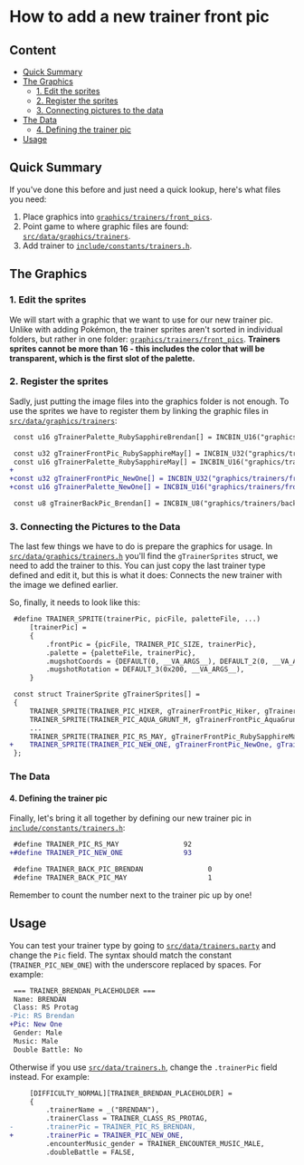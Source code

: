 # How to add a new trainer front pic

## Content
* [Quick Summary](#quick-summary)
* [The Graphics](#the-graphics)
  * [1. Edit the sprites](#2-edit-the-sprites)
  * [2. Register the sprites](#2-register-the-sprites)
  * [3. Connecting pictures to the data](#2-connecting-pictures-to-the-data)
* [The Data](#the-data)
  * [4. Defining the trainer pic](#2-defining-the-trainer-pic)
* [Usage](#usage)

## Quick Summary
If you've done this before and just need a quick lookup, here's what files you need:
1. Place graphics into [`graphics/trainers/front_pics`](./graphics/trainers/front_pics).
2. Point game to where graphic files are found: [`src/data/graphics/trainers`](./src/data/graphics/trainers.h).
3. Add trainer to [`include/constants/trainers.h`](./include/constants/trainers.h).

## The Graphics

### 1. Edit the sprites
We will start with a graphic that we want to use for our new trainer pic. Unlike with adding Pokémon, the trainer sprites aren't sorted in individual folders, but rather in one folder: [`graphics/trainers/front_pics`](./graphics/trainers/front_pics).  **Trainers sprites cannot be more than 16 - this includes the color that will be transparent, which is the first slot of the palette.**

### 2. Register the sprites
Sadly, just putting the image files into the graphics folder is not enough. To use the sprites we have to register them by linking the graphic files in [`src/data/graphics/trainers`](./data/graphics/trainers.h):
```diff
 const u16 gTrainerPalette_RubySapphireBrendan[] = INCBIN_U16("graphics/trainers/palettes/brendan_rs.gbapal");

 const u32 gTrainerFrontPic_RubySapphireMay[] = INCBIN_U32("graphics/trainers/front_pics/may_rs.4bpp.smol");
 const u16 gTrainerPalette_RubySapphireMay[] = INCBIN_U16("graphics/trainers/palettes/may_rs.gbapal");
+
+const u32 gTrainerFrontPic_NewOne[] = INCBIN_U32("graphics/trainers/front_pics/new_one.4bpp.smol");
+const u16 gTrainerPalette_NewOne[] = INCBIN_U16("graphics/trainers/front_pics/new_one.gbapal");

 const u8 gTrainerBackPic_Brendan[] = INCBIN_U8("graphics/trainers/back_pics/brendan.4bpp");
```

### 3. Connecting the Pictures to the Data
The last few things we have to do is prepare the graphics for usage. In [`src/data/graphics/trainers.h`](./src/data/graphics/trainers.h) you'll find the `gTrainerSprites` struct, we need to add the trainer to this. You can just copy the last trainer type defined and edit it, but this is what it does: Connects the new trainer with the image we defined earlier.

So, finally, it needs to look like this:
```diff
 #define TRAINER_SPRITE(trainerPic, picFile, paletteFile, ...)                  \
     [trainerPic] =                                                             \
     {                                                                          \
         .frontPic = {picFile, TRAINER_PIC_SIZE, trainerPic},                   \
         .palette = {paletteFile, trainerPic},                                  \
         .mugshotCoords = {DEFAULT(0, __VA_ARGS__), DEFAULT_2(0, __VA_ARGS__)}, \
         .mugshotRotation = DEFAULT_3(0x200, __VA_ARGS__),                      \
     }

 const struct TrainerSprite gTrainerSprites[] =
 {
     TRAINER_SPRITE(TRAINER_PIC_HIKER, gTrainerFrontPic_Hiker, gTrainerPalette_Hiker),
     TRAINER_SPRITE(TRAINER_PIC_AQUA_GRUNT_M, gTrainerFrontPic_AquaGruntM, gTrainerPalette_AquaGruntM),
     ...
     TRAINER_SPRITE(TRAINER_PIC_RS_MAY, gTrainerFrontPic_RubySapphireMay, gTrainerPalette_RubySapphireMay),
+    TRAINER_SPRITE(TRAINER_PIC_NEW_ONE, gTrainerFrontPic_NewOne, gTrainerPalette_NewOne),
 };
```
### The Data
#### 4. Defining the trainer pic
Finally, let's bring it all together by defining our new trainer pic in [`include/constants/trainers.h`](./include/constants/trainers.h):

```diff
 #define TRAINER_PIC_RS_MAY                92
+#define TRAINER_PIC_NEW_ONE               93

 #define TRAINER_BACK_PIC_BRENDAN                0
 #define TRAINER_BACK_PIC_MAY                    1
```
Remember to count the number next to the trainer pic up by one!

## Usage
You can test your trainer type by going to [`src/data/trainers.party`](./src/data/trainers.party) and change the `Pic` field. The syntax should match the constant (`TRAINER_PIC_NEW_ONE`) with the underscore replaced by spaces. For example:
```diff
 === TRAINER_BRENDAN_PLACEHOLDER ===
 Name: BRENDAN
 Class: RS Protag
-Pic: RS Brendan
+Pic: New One
 Gender: Male
 Music: Male
 Double Battle: No
```

Otherwise if you use [`src/data/trainers.h`](./src/data/trainers.h), change the `.trainerPic` field instead. For example:
```diff
     [DIFFICULTY_NORMAL][TRAINER_BRENDAN_PLACEHOLDER] =
     {
         .trainerName = _("BRENDAN"),
         .trainerClass = TRAINER_CLASS_RS_PROTAG,
-        .trainerPic = TRAINER_PIC_RS_BRENDAN,
+        .trainerPic = TRAINER_PIC_NEW_ONE,
         .encounterMusic_gender = TRAINER_ENCOUNTER_MUSIC_MALE,
         .doubleBattle = FALSE,
```
